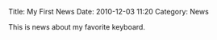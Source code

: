 Title: My First News
Date: 2010-12-03 11:20
Category: News

This is news about my favorite keyboard.